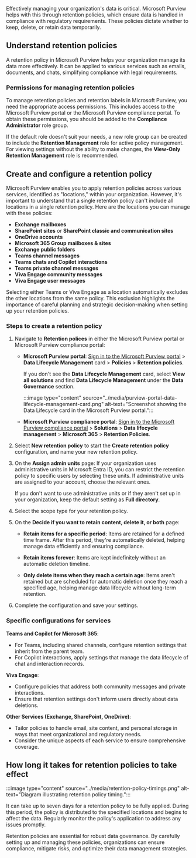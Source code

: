 Effectively managing your organization's data is critical. Microsoft Purview helps with this through retention policies, which ensure data is handled in compliance with regulatory requirements. These policies dictate whether to keep, delete, or retain data temporarily.

## Understand retention policies

A retention policy in Microsoft Purview helps your organization manage its data more effectively. It can be applied to various services such as emails, documents, and chats, simplifying compliance with legal requirements.

### Permissions for managing retention policies

To manage retention policies and retention labels in Microsoft Purview, you need the appropriate access permissions. This includes access to the Microsoft Purview portal or the Microsoft Purview compliance portal. To obtain these permissions, you should be added to the **Compliance Administrator** role group.

If the default role doesn't suit your needs, a new role group can be created to include the **Retention Management** role for active policy management. For viewing settings without the ability to make changes, the **View-Only Retention Management** role is recommended.

## Create and configure a retention policy

Microsoft Purview enables you to apply retention policies across various services, identified as "locations," within your organization. However, it's important to understand that a single retention policy can't include all locations in a single retention policy. Here are the locations you can manage with these policies:

- **Exchange mailboxes**
- **SharePoint sites** or **SharePoint classic and communication sites**
- **OneDrive accounts**
- **Microsoft 365 Group mailboxes & sites**
- **Exchange public folders**
- **Teams channel messages**
- **Teams chats and Copilot interactions**
- **Teams private channel messages**
- **Viva Engage community messages**
- **Viva Engage user messages**

Selecting either Teams or Viva Engage as a location automatically excludes the other locations from the same policy. This exclusion highlights the importance of careful planning and strategic decision-making when setting up your retention policies.

### Steps to create a retention policy

1. Navigate to **Retention polices** in either the Microsoft Purview portal or Microsoft Purview compliance portal:

   - **Microsoft Purview portal**: [Sign in to the Microsoft Purview portal](https://purview.microsoft.com/?azure-portal=true) > **Data Lifecycle Management** card > **Policies** > **Retention policies**.

        If you don't see the **Data Lifecycle Management** card, select **View all solutions** and find **Data Lifecycle Management** under the **Data Governance** section.

        :::image type="content" source="../media/purview-portal-data-lifecycle-management-card.png" alt-text="Screenshot showing the Data Lifecycle card in the Microsoft Purview portal.":::

   - **Microsoft Purview compliance portal**: [Sign in to the Microsoft Purview compliance portal](https://compliance.microsoft.com/?azure-portal=true) > **Solutions** > **Data lifecycle management** > **Microsoft 365** > **Retention Policies**.

1. Select **New retention policy** to start the **Create retention policy** configuration, and name your new retention policy.

1. On the **Assign admin units** page: If your organization uses administrative units in Microsoft Entra ID, you can restrict the retention policy to specific users by selecting these units. If administrative units are assigned to your account, choose the relevant ones.

    If you don't want to use administrative units or if they aren't set up in your organization, keep the default setting as **Full directory**.

1. Select the scope type for your retention policy.

1. On the **Decide if you want to retain content, delete it, or both** page:

   - **Retain items for a specific period**: Items are retained for a defined time frame. After this period, they're automatically deleted, helping manage data efficiently and ensuring compliance.

   - **Retain items forever**: Items are kept indefinitely without an automatic deletion timeline.

   - **Only delete items when they reach a certain age**: Items aren't retained but are scheduled for automatic deletion once they reach a specified age, helping manage data lifecycle without long-term retention.

1. Complete the configuration and save your settings.

### Specific configurations for services

**Teams and Copilot for Microsoft 365**:

- For Teams, including shared channels, configure retention settings that inherit from the parent team.
- For Copilot interactions, apply settings that manage the data lifecycle of chat and interaction records.

**Viva Engage**:

- Configure policies that address both community messages and private interactions.
- Ensure that retention settings don't inform users directly about data deletions.

**Other Services (Exchange, SharePoint, OneDrive)**:

- Tailor policies to handle email, site content, and personal storage in ways that meet organizational and regulatory needs.
- Consider the unique aspects of each service to ensure comprehensive coverage.

## How long it takes for retention policies to take effect

:::image type="content" source="../media/retention-policy-timings.png" alt-text="Diagram illustrating retention policy timing.":::

It can take up to seven days for a retention policy to be fully applied. During this period, the policy is distributed to the specified locations and begins to affect the data. Regularly monitor the policy's application to address any issues promptly.

Retention policies are essential for robust data governance. By carefully setting up and managing these policies, organizations can ensure compliance, mitigate risks, and optimize their data management strategies.
